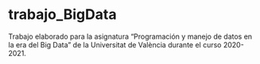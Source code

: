 # trabajo_BigData
Trabajo elaborado para la asignatura “Programación y manejo de datos en la era del Big Data” de la Universitat de València durante el curso 2020-2021.
